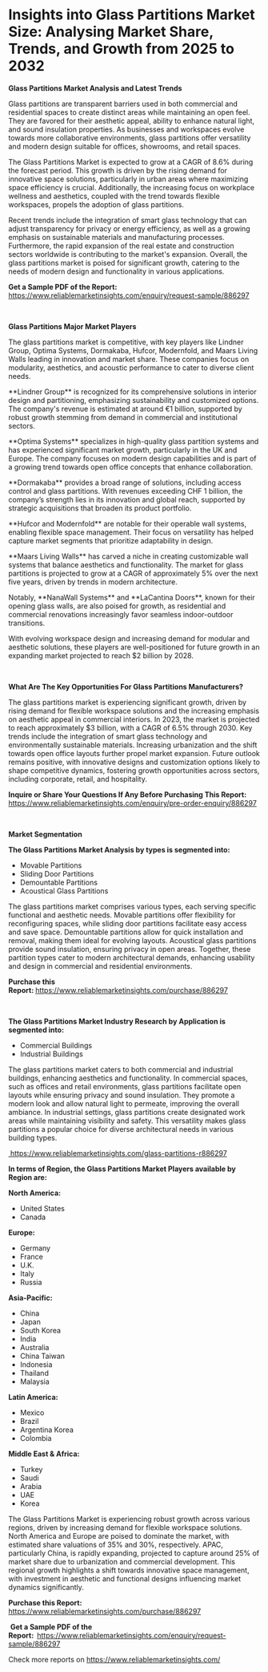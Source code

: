 <p><h1>Insights into Glass Partitions Market Size: Analysing Market Share, Trends, and Growth from 2025 to 2032</h1></p><p><strong>Glass Partitions Market Analysis and Latest Trends</strong></p>
<p><p>Glass partitions are transparent barriers used in both commercial and residential spaces to create distinct areas while maintaining an open feel. They are favored for their aesthetic appeal, ability to enhance natural light, and sound insulation properties. As businesses and workspaces evolve towards more collaborative environments, glass partitions offer versatility and modern design suitable for offices, showrooms, and retail spaces.</p><p>The Glass Partitions Market is expected to grow at a CAGR of 8.6% during the forecast period. This growth is driven by the rising demand for innovative space solutions, particularly in urban areas where maximizing space efficiency is crucial. Additionally, the increasing focus on workplace wellness and aesthetics, coupled with the trend towards flexible workspaces, propels the adoption of glass partitions. </p><p>Recent trends include the integration of smart glass technology that can adjust transparency for privacy or energy efficiency, as well as a growing emphasis on sustainable materials and manufacturing processes. Furthermore, the rapid expansion of the real estate and construction sectors worldwide is contributing to the market's expansion. Overall, the glass partitions market is poised for significant growth, catering to the needs of modern design and functionality in various applications.</p></p>
<p><strong>Get a Sample PDF of the Report:&nbsp;</strong> <a href="https://www.reliablemarketinsights.com/enquiry/request-sample/886297?utm_campaign=2114&utm_medium=2&utm_source=Github&utm_content=ia&utm_term=30012025&utm_id=glass-partitions">https://www.reliablemarketinsights.com/enquiry/request-sample/886297</a></p>
<p>&nbsp;</p>
<p><strong>Glass Partitions Major Market Players</strong></p>
<p><p>The glass partitions market is competitive, with key players like Lindner Group, Optima Systems, Dormakaba, Hufcor, Modernfold, and Maars Living Walls leading in innovation and market share. These companies focus on modularity, aesthetics, and acoustic performance to cater to diverse client needs.</p><p>**Lindner Group** is recognized for its comprehensive solutions in interior design and partitioning, emphasizing sustainability and customized options. The company's revenue is estimated at around €1 billion, supported by robust growth stemming from demand in commercial and institutional sectors.</p><p>**Optima Systems** specializes in high-quality glass partition systems and has experienced significant market growth, particularly in the UK and Europe. The company focuses on modern design capabilities and is part of a growing trend towards open office concepts that enhance collaboration.</p><p>**Dormakaba** provides a broad range of solutions, including access control and glass partitions. With revenues exceeding CHF 1 billion, the company’s strength lies in its innovation and global reach, supported by strategic acquisitions that broaden its product portfolio.</p><p>**Hufcor and Modernfold** are notable for their operable wall systems, enabling flexible space management. Their focus on versatility has helped capture market segments that prioritize adaptability in design.</p><p>**Maars Living Walls** has carved a niche in creating customizable wall systems that balance aesthetics and functionality. The market for glass partitions is projected to grow at a CAGR of approximately 5% over the next five years, driven by trends in modern architecture.</p><p>Notably, **NanaWall Systems** and **LaCantina Doors**, known for their opening glass walls, are also poised for growth, as residential and commercial renovations increasingly favor seamless indoor-outdoor transitions.</p><p>With evolving workspace design and increasing demand for modular and aesthetic solutions, these players are well-positioned for future growth in an expanding market projected to reach $2 billion by 2028.</p></p>
<p>&nbsp;</p>
<p><strong>What Are The Key Opportunities For Glass Partitions Manufacturers?</strong></p>
<p><p>The glass partitions market is experiencing significant growth, driven by rising demand for flexible workspace solutions and the increasing emphasis on aesthetic appeal in commercial interiors. In 2023, the market is projected to reach approximately $3 billion, with a CAGR of 6.5% through 2030. Key trends include the integration of smart glass technology and environmentally sustainable materials. Increasing urbanization and the shift towards open office layouts further propel market expansion. Future outlook remains positive, with innovative designs and customization options likely to shape competitive dynamics, fostering growth opportunities across sectors, including corporate, retail, and hospitality.</p></p>
<p><strong>Inquire or Share Your Questions If Any Before Purchasing This Report:</strong> <a href="https://www.reliablemarketinsights.com/enquiry/pre-order-enquiry/886297?utm_campaign=2114&utm_medium=2&utm_source=Github&utm_content=ia&utm_term=30012025&utm_id=glass-partitions">https://www.reliablemarketinsights.com/enquiry/pre-order-enquiry/886297</a></p>
<p>&nbsp;</p>
<p><strong>Market Segmentation</strong></p>
<p><strong>The Glass Partitions Market Analysis by types is segmented into:</strong></p>
<p><ul><li>Movable Partitions</li><li>Sliding Door Partitions</li><li>Demountable Partitions</li><li>Acoustical Glass Partitions</li></ul></p>
<p><p>The glass partitions market comprises various types, each serving specific functional and aesthetic needs. Movable partitions offer flexibility for reconfiguring spaces, while sliding door partitions facilitate easy access and save space. Demountable partitions allow for quick installation and removal, making them ideal for evolving layouts. Acoustical glass partitions provide sound insulation, ensuring privacy in open areas. Together, these partition types cater to modern architectural demands, enhancing usability and design in commercial and residential environments.</p></p>
<p><strong>Purchase this Report:&nbsp;</strong><a href="https://www.reliablemarketinsights.com/purchase/886297?utm_campaign=2114&utm_medium=2&utm_source=Github&utm_content=ia&utm_term=30012025&utm_id=glass-partitions">https://www.reliablemarketinsights.com/purchase/886297</a></p>
<p>&nbsp;</p>
<p><strong>The Glass Partitions Market Industry Research by Application is segmented into:</strong></p>
<p><ul><li>Commercial Buildings</li><li>Industrial Buildings</li></ul></p>
<p><p>The glass partitions market caters to both commercial and industrial buildings, enhancing aesthetics and functionality. In commercial spaces, such as offices and retail environments, glass partitions facilitate open layouts while ensuring privacy and sound insulation. They promote a modern look and allow natural light to permeate, improving the overall ambiance. In industrial settings, glass partitions create designated work areas while maintaining visibility and safety. This versatility makes glass partitions a popular choice for diverse architectural needs in various building types.</p></p>
<p><a href="https://www.reliablemarketinsights.com/glass-partitions-r886297?utm_campaign=2114&utm_medium=2&utm_source=Github&utm_content=ia&utm_term=30012025&utm_id=glass-partitions">&nbsp;https://www.reliablemarketinsights.com/glass-partitions-r886297</a></p>
<p><strong>In terms of Region, the Glass Partitions Market Players available by Region are:</strong></p>
<p>
    <p> <strong> North America: </strong>
        <ul>
            <li>United States</li>
            <li>Canada</li>
        </ul>
        </p> 
    <p> <strong> Europe: </strong>
        <ul>
            <li>Germany</li>
            <li>France</li>
            <li>U.K.</li>
            <li>Italy</li>
            <li>Russia</li>
        </ul>
        </p> 
    <p> <strong> Asia-Pacific: </strong>
        <ul>
            <li>China</li>
            <li>Japan</li>
            <li>South Korea</li>
            <li>India</li>
            <li>Australia</li>
            <li>China Taiwan</li>
            <li>Indonesia</li>
            <li>Thailand</li>
            <li>Malaysia</li>
        </ul>
        </p> 
    <p> <strong> Latin America: </strong>
        <ul>
            <li>Mexico</li>
            <li>Brazil</li>
            <li>Argentina Korea</li>
            <li>Colombia</li>
        </ul>
        </p> 
    <p> <strong> Middle East & Africa: </strong>
        <ul>
            <li>Turkey</li>
            <li>Saudi</li>
            <li>Arabia</li>
            <li>UAE</li>
            <li>Korea</li>
        </ul>
    </p>
    </p>
<p><p>The Glass Partitions Market is experiencing robust growth across various regions, driven by increasing demand for flexible workspace solutions. North America and Europe are poised to dominate the market, with estimated share valuations of 35% and 30%, respectively. APAC, particularly China, is rapidly expanding, projected to capture around 25% of market share due to urbanization and commercial development. This regional growth highlights a shift towards innovative space management, with investment in aesthetic and functional designs influencing market dynamics significantly.</p></p>
<p><strong>Purchase this Report: </strong><a href="https://www.reliablemarketinsights.com/purchase/886297?utm_campaign=2114&utm_medium=2&utm_source=Github&utm_content=ia&utm_term=30012025&utm_id=glass-partitions">https://www.reliablemarketinsights.com/purchase/886297</a></p>
<p>&nbsp;<strong>Get a Sample PDF of the Report:&nbsp;&nbsp;</strong><a href="https://www.reliablemarketinsights.com/enquiry/request-sample/886297?utm_campaign=2114&utm_medium=2&utm_source=Github&utm_content=ia&utm_term=30012025&utm_id=glass-partitions">https://www.reliablemarketinsights.com/enquiry/request-sample/886297</a></p>
<p><strong></strong></p>
<p>Check more reports on <a href="https://www.reliablemarketinsights.com/?utm_campaign=2114&utm_medium=2&utm_source=Github&utm_content=ia&utm_term=30012025&utm_id=glass-partitions">https://www.reliablemarketinsights.com/</a></p>